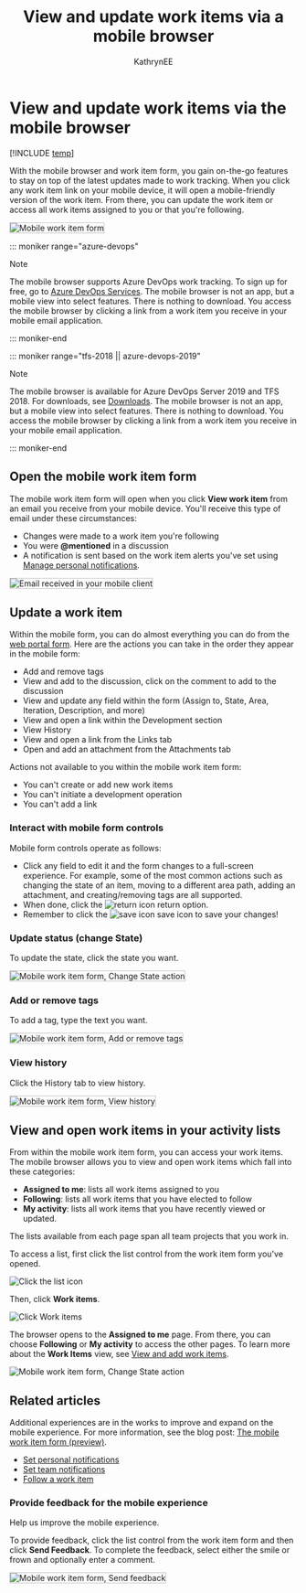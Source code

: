 ﻿---
title: View and update work items via a mobile browser 
titleSuffix: Azure DevOps
description: View and update work items from your mobile client when using Azure DevOps
ms.custom: Navigation
ms.technology: devops-collab
ms.topic: conceptual
ms.prod: devops
ms.assetid: 1B91BB7F-1205-4E51-B33C-1349D3117408
ms.manager: mijacobs
ms.author: kaelli
author: KathrynEE
monikerRange: '>= tfs-2018'
ms.date: 08/02/2019
---

#  View and update work items via the mobile browser   

[!INCLUDE [temp](../../_shared/version-vsts-tfs-2018.md)] 

With the mobile browser and work item form, you gain on-the-go features to stay on top of the latest updates made to work tracking. When you click any work item link on your mobile device, it will open a mobile-friendly version of the work item. From there, you can update the work item or access all work items assigned to you or that you're following.   
 
<img src="_img/mobile-work-intro-1.png" alt="Mobile work item form" style="border: 1px solid #C3C3C3;" />  

::: moniker range="azure-devops"

> [!NOTE]  
> The mobile browser supports Azure DevOps work tracking. To sign up for free, go to [Azure DevOps Services](https://www.visualstudio.com/team-services/). The mobile browser is not an app, but a mobile view into select features. There is nothing to download. You access the mobile browser by clicking a link from a work item you receive in your mobile email application.      

::: moniker-end

::: moniker range="tfs-2018 || azure-devops-2019"

> [!NOTE]  
> The mobile browser is available for Azure DevOps Server 2019 and TFS 2018. For downloads, see [Downloads](https://visualstudio.microsoft.com/downloads/). The mobile browser is not an app, but a mobile view into select features. There is nothing to download. You access the mobile browser by clicking a link from a work item you receive in your mobile email application. 

::: moniker-end


<a id="mobile"></a>

## Open the mobile work item form  

The mobile work item form will open when you click **View work item** from an email you receive from your mobile device. You'll receive this type of email under these circumstances:  

- Changes were made to a work item you're following
- You were <strong>@mentioned</strong> in a discussion
- A notification is sent based on the work item alerts you've set using [Manage personal notifications](../../notifications/howto-manage-personal-notifications.md). 

<img src="_img/mobile-work-email-notice.png" alt="Email received in your mobile client" style="border: 1px solid #C3C3C3;" />  


## Update a work item

Within the mobile form, you can do almost everything you can do from the [web portal form](../../boards/backlogs/add-work-items.md). Here are the actions you can take in the order they appear in the mobile form: 

*  Add and remove tags
*  View and add to the discussion, click on the comment to add to the discussion
*  View and update any field within the form (Assign to, State, Area, Iteration, Description, and more) 
*  View and open a link within the Development section 
*  View History 
*  View and open a link from the Links tab
*  Open and add an attachment from the Attachments tab

Actions not available to you within the mobile work item form: 
*  You can't create or add new work items
*  You can't initiate a development operation 
*  You can't add a link  


### Interact with mobile form controls  

Mobile form controls operate as follows: 

- Click any field to edit it and the form changes to a full-screen experience. For example, some of the most common actions such as changing the state of an item, moving to a different area path, adding an attachment, and creating/removing tags are all supported. 
- When done, click the ![return icon](_img/mobile-work-return.png) return option. 
- Remember to click the ![save icon](../../boards/_img/icons/icon-save-wi.png) save icon to save your changes!  

### Update status (change State) 
 
To update the state, click the state you want.  
 
<img src="_img/mobile-work-change-state.png" alt="Mobile work item form, Change State action" style="border: 1px solid #C3C3C3;" />  

### Add or remove tags 

To add a tag, type the text you want.  
 
<img src="_img/mobile-work-add-tags.png" alt="Mobile work item form, Add or remove tags" style="border: 1px solid #C3C3C3;" /> 

### View history
 
Click the History tab to view history. 

<img src="_img/mobile-work-view-history.png" alt="Mobile work item form, View history" style="border: 1px solid #C3C3C3;" />  

## View and open work items in your activity lists 

From within the mobile work item form, you can access your work items. The mobile browser allows you to view and open work items which fall into these categories: 
- **Assigned to me**: lists all work items assigned to you 
- **Following**: lists all work items that you have elected to follow 
- **My activity**: lists all work items that you have recently viewed or updated.

The lists available from each page span all team projects that you work in. 

To access a list, first click the list control from the work item form you've opened. 

![Click the list icon](_img/mobile-work-click-list.png) 

Then, click **Work items**. 

![Click Work items](_img/mobile-work-click-work-items.png)

The browser opens to the **Assigned to me** page. From there, you can choose **Following** or **My activity** to access the other pages. To learn more about the **Work Items** view, see [View and add work items](../../boards/work-items/view-add-work-items.md). 

![Mobile work item form, Change State action](_img/mobile-work-account-work-items-pages.png)  

## Related articles  

Additional experiences are in the works to improve and expand on the mobile experience. For more information, see the blog post: [The mobile work item form (preview)](https://blogs.msdn.microsoft.com/visualstudioalm/2017/01/24/the-mobile-work-item-form/).
  
- [Set personal notifications](../../notifications/howto-manage-personal-notifications.md)  
- [Set team notifications](../../notifications/howto-manage-team-notifications.md)  
- [Follow a work item](../../boards/work-items/follow-work-items.md)    


### Provide feedback for the mobile experience  

Help us improve the mobile experience. 

To provide feedback,  click the list control from the work item form and then click **Send Feedback**. To complete the feedback, select either the smile or frown and optionally enter a comment. 

<img src="_img/mobile-work-send-feedback.png" alt="Mobile work item form, Send feedback" style="border: 1px solid #C3C3C3;" /> 



